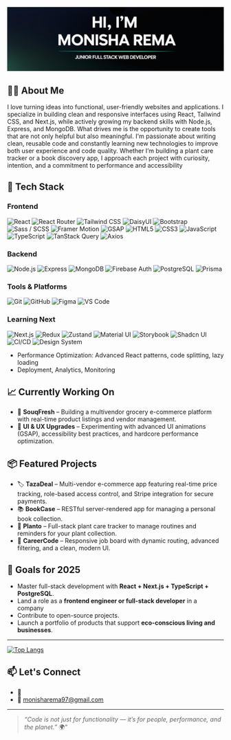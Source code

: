 <img src="https://github.com/monishaRema/monishaRema/blob/main/Github%20Profile.png">

## 🙋‍♀️ About Me
<p>I love turning ideas into functional, user-friendly websites and applications. I specialize in building clean and responsive interfaces using React, Tailwind CSS, and Next.js, while actively growing my backend skills with Node.js, Express, and MongoDB.
What drives me is the opportunity to create tools that are not only helpful but also meaningful. I'm passionate about writing clean, reusable code and constantly learning new technologies to improve both user experience and code quality.
Whether I’m building a plant care tracker or a book discovery app, I approach each project with curiosity, intention, and a commitment to performance and accessibility</p>


## 🧰 Tech Stack

### Frontend  
![React](https://img.shields.io/badge/-React-61DAFB?logo=react&logoColor=white&style=flat) ![React Router](https://img.shields.io/badge/-React_Router-CA4245?logo=react-router&logoColor=white&style=flat) ![Tailwind CSS](https://img.shields.io/badge/-TailwindCSS-38B2AC?logo=tailwind-css&logoColor=white&style=flat) ![DaisyUI](https://img.shields.io/badge/-DaisyUI-5A0FC8?style=flat&logoColor=white) ![Bootstrap](https://img.shields.io/badge/-Bootstrap-7952B3?logo=bootstrap&logoColor=white&style=flat) ![Sass / SCSS](https://img.shields.io/badge/-Sass-CC6699?logo=sass&logoColor=white&style=flat) ![Framer Motion](https://img.shields.io/badge/-Framer--Motion-EF0179?logo=framer&logoColor=white&style=flat) ![GSAP](https://img.shields.io/badge/-GSAP-88CE02?logo=greensock&logoColor=white&style=flat) ![HTML5](https://img.shields.io/badge/-HTML5-E34F26?logo=html5&logoColor=white&style=flat) ![CSS3](https://img.shields.io/badge/-CSS3-1572B6?logo=css3&logoColor=white&style=flat) ![JavaScript](https://img.shields.io/badge/-JavaScript-F7DF1E?logo=javascript&logoColor=black&style=flat) ![TypeScript](https://img.shields.io/badge/-TypeScript-3178C6?logo=typescript&logoColor=white&style=flat) ![TanStack Query](https://img.shields.io/badge/-TanStack_Query-FF4154?logo=react-query&logoColor=white&style=flat)  ![Axios](https://img.shields.io/badge/-Axios-5A29E4?logo=axios&logoColor=white&style=flat)

### Backend  
![Node.js](https://img.shields.io/badge/-Node.js-339933?logo=node.js&logoColor=white&style=flat)  ![Express](https://img.shields.io/badge/-Express-000000?logo=express&logoColor=white&style=flat)  ![MongoDB](https://img.shields.io/badge/-MongoDB-47A248?logo=mongodb&logoColor=white&style=flat)  ![Firebase Auth](https://img.shields.io/badge/-Firebase-FFCA28?logo=firebase&logoColor=white&style=flat)  ![PostgreSQL](https://img.shields.io/badge/-PostgreSQL-4169E1?logo=postgresql&logoColor=white&style=flat)  ![Prisma](https://img.shields.io/badge/-Prisma-2D3748?logo=prisma&logoColor=white&style=flat)

### Tools & Platforms  
![Git](https://img.shields.io/badge/-Git-F05032?logo=git&logoColor=white&style=flat)  ![GitHub](https://img.shields.io/badge/-GitHub-181717?logo=github&logoColor=white&style=flat)  ![Figma](https://img.shields.io/badge/-Figma-F24E1E?logo=figma&logoColor=white&style=flat)  ![VS Code](https://img.shields.io/badge/-VSCode-007ACC?logo=visual-studio-code&logoColor=white&style=flat)  

### Learning Next  
![Next.js](https://img.shields.io/badge/-Next.js-000000?logo=next.js&logoColor=white&style=flat)  ![Redux](https://img.shields.io/badge/-Redux-764ABC?logo=redux&logoColor=white&style=flat)  ![Zustand](https://img.shields.io/badge/-Zustand-000000?logo=zustand&logoColor=white&style=flat)  ![Material UI](https://img.shields.io/badge/-Material_UI-007FFF?logo=mui&logoColor=white&style=flat)  ![Storybook](https://img.shields.io/badge/-Storybook-FF4785?logo=storybook&logoColor=white&style=flat)  ![Shadcn UI](https://img.shields.io/badge/-Shadcn_UI-111827?style=flat&logoColor=white) ![CI/CD](https://img.shields.io/badge/-CI%2FCD-2088FF?style=flat&logo=github-actions&logoColor=white) ![Design System](https://img.shields.io/badge/-Design_System-E10098?style=flat&logo=storybook&logoColor=white)
- Performance Optimization: Advanced React patterns, code splitting, lazy loading  
-  Deployment, Analytics,  Monitoring

## 📈 Currently Working On

- 🛒 **SouqFresh** – Building a multivendor grocery e-commerce platform with real-time product listings and vendor management.
- 🎨 **UI & UX Upgrades** – Experimenting with advanced UI animations (GSAP), accessibility best practices, and hardcore performance optimization.

## 📦 Featured Projects

- 🏷️ **TazaDeal** – Multi-vendor e-commerce app featuring real-time price tracking, role-based access control, and Stripe integration for secure payments.
- 📚 **BookCase** – RESTful server-rendered app for managing a personal book collection.
- 🌱 **Planto** – Full-stack plant care tracker to manage routines and reminders for your plant collection.
- 💼 **CareerCode** – Responsive job board with dynamic routing, advanced filtering, and a clean, modern UI.


## 🎯 Goals for 2025

- Master full-stack development with **React + Next.js + TypeScript + PostgreSQL**.
- Land a role as a **frontend engineer or full-stack developer** in a company
- Contribute to open-source projects.
- Launch a portfolio of products that support **eco-conscious living and businesses**.

--- 

[![Top Langs](https://github-readme-stats.vercel.app/api/top-langs/?username=monishaRema&layout=compact)](https://github.com/monishaRema)


## 📫 Let's Connect

- 🔗  
- 📧 monisharema97@gmail.com

---

> *“Code is not just for functionality — it’s for people, performance, and the planet.”* 🌍"


